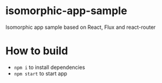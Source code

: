 # isomorphic-app-sample
Isomorphic app sample based on React, Flux and react-router

# How to build
* `npm i` to install dependencies
* `npm start` to start app